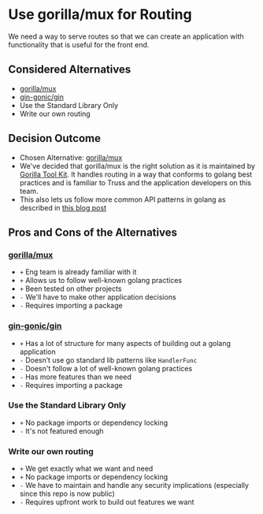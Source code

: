 # Use gorilla/mux for Routing

We need a way to serve routes so that we can create an application with functionality
that is useful for the front end.

## Considered Alternatives

* [gorilla/mux](https://github.com/gorilla/mux)
* [gin-gonic/gin](https://github.com/gin-gonic/gin)
* Use the Standard Library Only
* Write our own routing

## Decision Outcome

* Chosen Alternative: [gorilla/mux](https://github.com/gorilla/mux)
* We've decided that gorilla/mux is the right solution
as it is maintained by [Gorilla Tool Kit](https://www.gorillatoolkit.org/).
It handles routing in a way that conforms to golang best
practices and is familiar to Truss and the application developers on this team.
* This also lets us follow more common API patterns in
golang as described in
[this blog post
](https://medium.com/statuscode/how-i-write-go-http-services-after-seven-years-37c208122831)

## Pros and Cons of the Alternatives <!-- optional -->

### [gorilla/mux](https://github.com/gorilla/mux)

* `+` Eng team is already familiar with it
* `+` Allows us to follow well-known golang practices
* `+` Been tested on other projects
* `-` We'll have to make other application decisions
* `-` Requires importing a package

### [gin-gonic/gin](https://github.com/gin-gonic/gin)

* `+` Has a lot of structure for many aspects of building out a golang application
* `-` Doesn’t use go standard lib patterns like `HandlerFunc`
* `-` Doesn't follow a lot of well-known golang practices
* `-` Has more features than we need
* `-` Requires importing a package

### Use the Standard Library Only

* `+` No package imports or dependency locking
* `-` It's not featured enough

### Write our own routing

* `+` We get exactly what we want and need
* `+` No package imports or dependency locking
* `-` We have to maintain and handle any
security implications (especially since this repo is now public)
* `-` Requires upfront work to build out features we want
